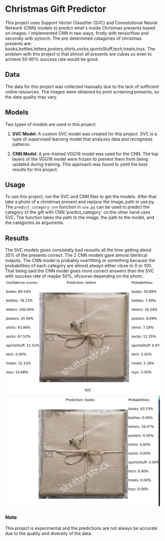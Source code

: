 # Christmas Gift Predictor

This project uses Support Vector Classifier (SVC) and Convolutional Neural Network (CNN) models to predict what's inside Christmas presents based on images. I implemented CNN in two ways, firstly with tensorflow and secondly with pytorch. The pre determined catagories of christmas presents are: books,bottles,letters,posters,shirts,socks,sportsStuff,tech,treats,toys.
The problem with this project is that almost all presents are cubes so even to achieve 50-60% success rate would be good.

## Data

The data for this project was collected manually due to the lack of sufficient online resources. The images were obtained by print screening presents, so the data quality may vary.

## Models

Two types of models are used in this project:

1. **SVC Model**: A custom SVC model was created for this project. SVC is a type of supervised learning model that analyzes data and recognizes patterns.

2. **CNN Model**: A pre-trained VGG16 model was used for the CNN. The top layers of the VGG16 model were frozen to prevent them from being updated during training. This approach was found to yield the best results for this project.

## Usage

To use this project, run the SVC and CNN files to get the models. After that take a photo of a christmas present and replace the image_path in use.py. The `predict_category_cnn` function in `use.py` can be used to predict the category of the gift with CNN.'predict_category' on the other hand uses SVC. The function takes the path to the image, the path to the model, and the categories as arguments.

## Results
The SVC models gives consistatly bad resuslts all the time getting about 35% of the presents correct.
The 2 CNN models gave almost identical outputs.
The CNN model is probably overfitting or something because the probabilities of each category are almost always either close to 0 or 100.
That being said the CNN model gives more correct answers than the SVC with success rate of maybe 50%, ofcourse depending on the photo.
![Alt text](https://github.com/Sekseli3/GiftML/blob/main/photo2.png)
![Alt text](https://github.com/Sekseli3/GiftML/blob/main/photo1.png)
### Note
This project is experimental and the predictions are not always be accurate due to the quality and diversity of the data.

